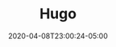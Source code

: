 ---
title: "Hugo"
date: 2020-04-08T23:00:24-05:00
draft: true
# description
description: "This is meta description"
---